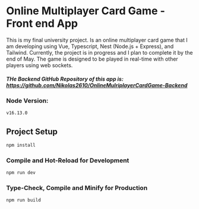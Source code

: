 # Online Multiplayer Card Game - Front end App

This is my final university project. Is an online multiplayer card game that I am developing using Vue, Typescript, Nest (Node.js + Express), and Tailwind. Currently, the project is in progress and I plan to complete it by the end of May. The game is designed to be played in real-time with other players using web sockets.

##### THe Backend GitHub Repository of this app is:  https://github.com/Nikolas2610/OnlineMulriplayerCardGame-Backend

### Node Version: 
```sh
v16.13.0
```

## Project Setup
```sh
npm install
```

### Compile and Hot-Reload for Development
```sh
npm run dev
```

### Type-Check, Compile and Minify for Production
```sh
npm run build
```
